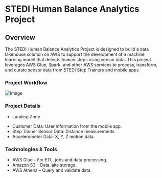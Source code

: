 # STEDI Human Balance Analytics Project

## Overview
The STEDI Human Balance Analytics Project is designed to build a data lakehouse solution on AWS to support the development of a machine learning model that detects human steps using sensor data. This project leverages AWS Glue, Spark, and other AWS services to process, transform, and curate sensor data from STEDI Step Trainers and mobile apps.

### Project Workflow
![image](https://github.com/user-attachments/assets/145073e7-bf34-4038-b79a-0b1e5d364815)

### Project Details 
  * Landing Zone
 - Customer Data: User information from the mobile app.
 - Step Trainer Sensor Data: Distance measurements.
 - Accelerometer Data:  X, Y, Z  motion data.



### Technologies & Tools
* AWS Glue – For ETL, jobs and data processing.
* Amazon S3 – Data lake storage.
* AWS Athena – Query and validate data.




